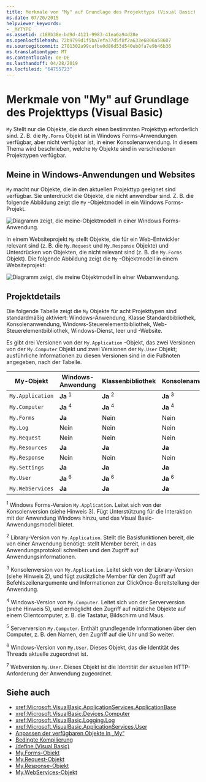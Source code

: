 ```yaml
---
title: Merkmale von "My" auf Grundlage des Projekttyps (Visual Basic)
ms.date: 07/20/2015
helpviewer_keywords:
- _MYTYPE
ms.assetid: c188b38e-bd9d-4121-9983-41ea6a94d28e
ms.openlocfilehash: 72b9799d1f5ba7efa37d5f8f2a633e6806a58607
ms.sourcegitcommit: 2701302a99cafbe0d86d53d540eb0fa7e9b46b36
ms.translationtype: MT
ms.contentlocale: de-DE
ms.lasthandoff: 04/28/2019
ms.locfileid: "64755723"
---
```

# <a name="how-my-depends-on-project-type-visual-basic"></a>Merkmale von "My" auf Grundlage des Projekttyps (Visual Basic)
`My` Stellt nur die Objekte, die durch einen bestimmten Projekttyp erforderlich sind. Z. B. die `My.Forms` Objekt ist in Windows Forms-Anwendungen verfügbar, aber nicht verfügbar ist, in einer Konsolenanwendung. In diesem Thema wird beschrieben, welche `My` Objekte sind in verschiedenen Projekttypen verfügbar.  
  
## <a name="my-in-windows-applications-and-web-sites"></a>Meine in Windows-Anwendungen und Websites  
 `My` macht nur Objekte, die in den aktuellen Projekttyp geeignet sind verfügbar. Sie unterdrückt die Objekte, die nicht anwendbar sind. Z. B. die folgende Abbildung zeigt die `My` -Objektmodell in ein Windows Forms-Projekt.  
  
 ![Diagramm zeigt, die meine-Objektmodell in einer Windows Forms-Anwendung.](./media/how-my-depends-on-project-type/my-object-model-windows-forms.png)  
  
 In einem Websiteprojekt `My` stellt Objekte, die für ein Web-Entwickler relevant sind (z. B. die `My.Request` und `My.Response` Objekte) und Unterdrücken von Objekten, die nicht relevant sind (z. B. die `My.Forms` Objekt). Die folgende Abbildung zeigt die `My` -Objektmodell in einem Websiteprojekt:  
  
 ![Diagramm zeigt, die meine Objektmodell in einer Webanwendung.](./media/how-my-depends-on-project-type/my-object-model-web.png)  
  
## <a name="project-details"></a>Projektdetails  
 Die folgende Tabelle zeigt die `My` Objekte für acht Projekttypen sind standardmäßig aktiviert: Windows-Anwendung, Klasse Standardbibliothek, Konsolenanwendung, Windows-Steuerelementbibliothek, Web-Steuerelementbibliothek, Windows-Dienst, leer und -Website.  
  
 Es gibt drei Versionen von der `My.Application` -Objekt, das zwei Versionen von der `My.Computer` Objekt und zwei Versionen der `My.User` Objekt; ausführliche Informationen zu diesen Versionen sind in die Fußnoten angegeben, nach der Tabelle.  
  
|My-Objekt|Windows-Anwendung|Klassenbibliothek|Konsolenanwendung|Windows-Steuerelementbibliothek|Websteuerelementbibliothek|Windows-Dienst|Empty|Website|  
|---|---|---|---|---|---|---|---|---|  
|`My.Application`|**Ja** <sup>1</sup>|**Ja** <sup>2</sup>|**Ja** <sup>3</sup>|**Ja** <sup>2</sup>|Nein|**Ja** <sup>3</sup>|Nein|Nein|  
|`My.Computer`|**Ja** <sup>4</sup>|**Ja** <sup>4</sup>|**Ja** <sup>4</sup>|**Ja** <sup>4</sup>|**Ja** <sup>5</sup>|**Ja** <sup>4</sup>|Nein|**Ja** <sup>5</sup>|  
|`My.Forms`|**Ja**|Nein|Nein|**Ja**|Nein|Nein|Nein|Nein|  
|`My.Log`|Nein|Nein|Nein|Nein|Nein|Nein|Nein|**Ja**|  
|`My.Request`|Nein|Nein|Nein|Nein|Nein|Nein|Nein|**Ja**|  
|`My.Resources`|**Ja**|**Ja**|**Ja**|**Ja**|**Ja**|**Ja**|Nein|Nein|  
|`My.Response`|Nein|Nein|Nein|Nein|Nein|Nein|Nein|**Ja**|  
|`My.Settings`|**Ja**|**Ja**|**Ja**|**Ja**|**Ja**|**Ja**|Nein|Nein|  
|`My.User`|**Ja** <sup>6</sup>|**Ja** <sup>6</sup>|**Ja** <sup>6</sup>|**Ja** <sup>6</sup>|**Ja** <sup>7</sup>|**Ja** <sup>6</sup>|Nein|**Ja** <sup>7</sup>|  
|`My.WebServices`|**Ja**|**Ja**|**Ja**|**Ja**|**Ja**|**Ja**|Nein|Nein|  
  
 <sup>1</sup> Windows Forms-Version `My.Application`. Leitet sich von der Konsolenversion (siehe Hinweis 3). Fügt Unterstützung für die Interaktion mit der Anwendung Windows hinzu, und das Visual Basic-Anwendungsmodell bietet.  
  
 <sup>2</sup> Library-Version von `My.Application`. Stellt die Basisfunktionen bereit, die von einer Anwendung benötigt: stellt Member bereit, in das Anwendungsprotokoll schreiben und den Zugriff auf Anwendungsinformationen.  
  
 <sup>3</sup> Konsolenversion von `My.Application`. Leitet sich von der Library-Version (siehe Hinweis 2), und fügt zusätzliche Member für den Zugriff auf Befehlszeilenargumente und Informationen zur ClickOnce-Bereitstellung der Anwendung.  
  
 <sup>4</sup> Windows-Version von `My.Computer`. Leitet sich von der Serverversion (siehe Hinweis 5), und ermöglicht den Zugriff auf nützliche Objekte auf einem Clientcomputer, z. B. die Tastatur, Bildschirm und Maus.  
  
 <sup>5</sup> Serverversion `My.Computer`. Enthält grundlegende Informationen über den Computer, z. B. den Namen, den Zugriff auf die Uhr und So weiter.  
  
 <sup>6</sup> Windows-Version von `My.User`. Dieses Objekt, das die Identität des Threads aktuelle zugeordnet ist.  
  
 <sup>7</sup> Webversion `My.User`. Dieses Objekt ist die Identität der aktuellen HTTP-Anforderung der Anwendung zugeordnet.  
  
## <a name="see-also"></a>Siehe auch

- <xref:Microsoft.VisualBasic.ApplicationServices.ApplicationBase>
- <xref:Microsoft.VisualBasic.Devices.Computer>
- <xref:Microsoft.VisualBasic.Logging.Log>
- <xref:Microsoft.VisualBasic.ApplicationServices.User>
- [Anpassen der verfügbaren Objekte in „My“](../../../visual-basic/developing-apps/customizing-extending-my/customizing-which-objects-are-available-in-my.md)
- [Bedingte Kompilierung](../../../visual-basic/programming-guide/program-structure/conditional-compilation.md)
- [/define (Visual Basic)](../../../visual-basic/reference/command-line-compiler/define.md)
- [My.Forms-Objekt](../../../visual-basic/language-reference/objects/my-forms-object.md)
- [My.Request-Objekt](../../../visual-basic/language-reference/objects/my-request-object.md)
- [My.Response-Objekt](../../../visual-basic/language-reference/objects/my-response-object.md)
- [My.WebServices-Objekt](../../../visual-basic/language-reference/objects/my-webservices-object.md)
